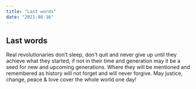 ```yaml
---
title: "Last words"
date: "2021-08-16"
---
```


## **Last words**

Real revolutionaries don’t sleep, don’t quit and never give up until they achieve what they started, if not in their time and generation may it be a seed for new and upcoming generations. Where they will be mentioned and remembered as history will not forget and will never forgive. May justice, change, peace & love cover the whole world one day!
